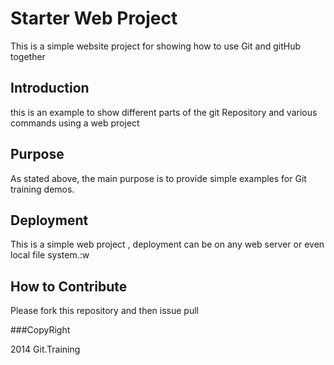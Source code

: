 # Starter Web Project

This is a simple website project for showing how to use Git and gitHub together  

## Introduction

this is an example to show different parts of the git Repository and various commands using a web project

## Purpose


As stated above, the main purpose is to provide simple examples for Git training demos.

## Deployment

This is a simple web project , deployment can be on any web server or even local file system.:w


## How to Contribute


Please fork this repository and then issue pull

###CopyRight

2014 Git.Training
